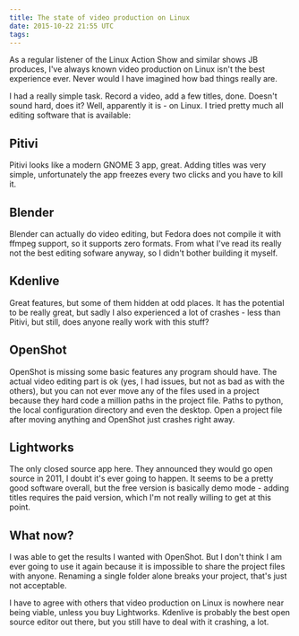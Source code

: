 ```yaml
---
title: The state of video production on Linux
date: 2015-10-22 21:55 UTC
tags:
---
```


As a regular listener of the Linux Action Show and similar shows JB produces,
I've always known video production on Linux isn't the best experience ever.
Never would I have imagined how bad things really are.

I had a really simple task. Record a video, add a few titles, done. Doesn't sound hard,
does it? Well, apparently it is - on Linux. I tried pretty much all editing software
that is available:

## Pitivi

Pitivi looks like a modern GNOME 3 app, great. Adding titles was very simple,
unfortunately the app freezes every two clicks and you have to kill it.

## Blender

Blender can actually do video editing, but Fedora does not compile it
with ffmpeg support, so it supports zero formats. From what I've read its really
not the best editing sofware anyway, so I didn't bother building it myself.

## Kdenlive

Great features, but some of them hidden at odd places. It has the potential to be
really great, but sadly I also experienced a lot of crashes - less than Pitivi,
but still, does anyone really work with this stuff?

## OpenShot

OpenShot is missing some basic features any program should
have. The actual video editing part is ok (yes, I had issues, but not as bad as with the others),
but you can not ever move any of the files used in a project because they hard code
a million paths in the project file. Paths to python, the local configuration directory
and even the desktop. Open a project file after moving anything and OpenShot just crashes right away.

## Lightworks

The only closed source app here. They announced they would go open source in 2011,
I doubt it's ever going to happen. It seems to be a pretty good software overall,
but the free version is basically demo mode - adding titles requires the paid version,
which I'm not really willing to get at this point.

## What now?

I was able to get the results I wanted with OpenShot. But I don't think I am ever going
to use it again because it is impossible to share the project files with anyone.
Renaming a single folder alone breaks your project, that's just not acceptable.

I have to agree with others that video production on Linux is nowhere near being
viable, unless you buy Lightworks. Kdenlive is probably the best open source
editor out there, but you still have to deal with it crashing, a lot.

